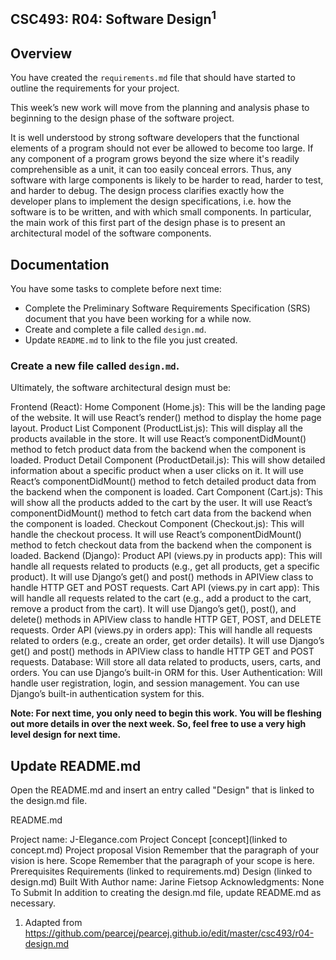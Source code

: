 ## CSC493: R04: Software Design<sup>1</sup>

## Overview
You have created the <code>requirements.md</code> file that should have started to outline the requirements for your project.

This week’s new work will move from the planning and analysis phase to beginning to the design phase of the software project.

It is well understood by strong software developers that the functional elements of a program should not
ever be allowed to become too large. If any component of a program grows beyond the size where it's
readily comprehensible as a unit, it can too easily conceal errors. Thus, any software with large
components is likely to be harder to read, harder to test, and harder to debug. The design process
clarifies exactly how the developer plans to implement the design specifications, i.e. how the software is
to be written, and with which small components. In particular, the main work of this first part of the
design phase is to present an architectural model of the software components.

## Documentation

You have some tasks to complete before next time:
- Complete the Preliminary Software Requirements Specification (SRS) document that you have been working for a while now.
- Create and complete a file called <code>design.md</code>.
- Update <code>README.md</code> to link to the file you just created.

### Create a new file called <code>design.md</code>.

Ultimately, the software architectural design must be:

Frontend (React):
Home Component (Home.js): This will be the landing page of the website. It will use React’s render() method to display the home page layout.
Product List Component (ProductList.js): This will display all the products available in the store. It will use React’s componentDidMount() method to fetch product data from the backend when the component is loaded.
Product Detail Component (ProductDetail.js): This will show detailed information about a specific product when a user clicks on it. It will use React’s componentDidMount() method to fetch detailed product data from the backend when the component is loaded.
Cart Component (Cart.js): This will show all the products added to the cart by the user. It will use React’s componentDidMount() method to fetch cart data from the backend when the component is loaded.
Checkout Component (Checkout.js): This will handle the checkout process. It will use React’s componentDidMount() method to fetch checkout data from the backend when the component is loaded.
Backend (Django):
Product API (views.py in products app): This will handle all requests related to products (e.g., get all products, get a specific product). It will use Django’s get() and post() methods in APIView class to handle HTTP GET and POST requests.
Cart API (views.py in cart app): This will handle all requests related to the cart (e.g., add a product to the cart, remove a product from the cart). It will use Django’s get(), post(), and delete() methods in APIView class to handle HTTP GET, POST, and DELETE requests.
Order API (views.py in orders app): This will handle all requests related to orders (e.g., create an order, get order details). It will use Django’s get() and post() methods in APIView class to handle HTTP GET and POST requests.
Database:
Will store all data related to products, users, carts, and orders. You can use Django’s built-in ORM for this.
User Authentication:
Will handle user registration, login, and session management. You can use Django’s built-in authentication system for this.

**Note: For next time, you only need to begin this work. You will be fleshing out more details in over the next week.
So, feel free to use a very high level design for next time.**

## Update README.md
Open the README.md and insert an entry called "Design" that is linked to the design.md file.

README.md

Project name: J-Elegance.com
Project Concept [concept](linked to concept.md)
Project proposal
Vision
Remember that the paragraph of your vision is here.
Scope
Remember that the paragraph of your scope is here.
Prerequisites
Requirements (linked to requirements.md)
Design (linked to design.md)
Built With
Author name: Jarine Fietsop
Acknowledgments: None
To Submit
In addition to creating the design.md file, update README.md as necessary.

1. Adapted from https://github.com/pearcej/pearcej.github.io/edit/master/csc493/r04-design.md
